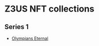 Z3US NFT collections
================

## Series 1
- [Olympians Eternal](series-1/olympians-eternal)